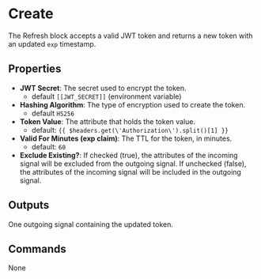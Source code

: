 Create
======
The Refresh block accepts a valid JWT token and returns a new token with an updated `exp` timestamp.

Properties
----------
- **JWT Secret**: The secret used to encrypt the token.
  - default `[[JWT_SECRET]]` (environment variable)
- **Hashing Algorithm**: The type of encryption used to create the token.
  - default `HS256`
- **Token Value**: The attribute that holds the token value.
  - default: `{{ $headers.get(\'Authorization\').split()[1] }}`
- **Valid For Minutes (exp claim)**: The TTL for the token, in minutes.
  - default: `60`
- **Exclude Existing?**: If checked (true), the attributes of the incoming signal will be excluded from the outgoing signal. If unchecked (false), the attributes of the incoming signal will be included in the outgoing signal.

Outputs
-------
One outgoing signal containing the updated token.

Commands
--------
None
